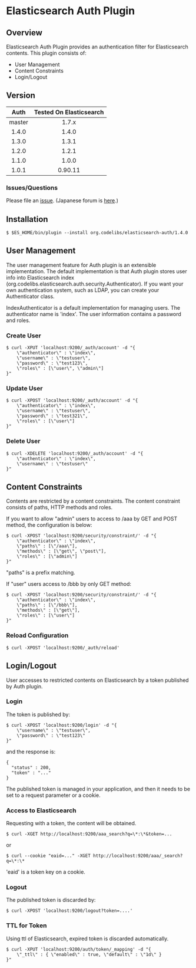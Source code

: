 Elasticsearch Auth Plugin
=========================

## Overview

Elasticsearch Auth Plugin provides an authentication filter for Elasticsearch contents.
This plugin consists of:

* User Management
* Content Constraints
* Login/Logout

## Version

| Auth   | Tested On Elasticsearch |
|:------:|:-----------------------:|
| master | 1.7.x                   |
| 1.4.0  | 1.4.0                   |
| 1.3.0  | 1.3.1                   |
| 1.2.0  | 1.2.1                   |
| 1.1.0  | 1.0.0                   |
| 1.0.1  | 0.90.11                 |

### Issues/Questions

Please file an [issue](https://github.com/codelibs/elasticsearch-auth/issues "issue").
(Japanese forum is [here](https://github.com/codelibs/codelibs-ja-forum "here").)

## Installation

    $ $ES_HOME/bin/plugin --install org.codelibs/elasticsearch-auth/1.4.0

## User Management

The user management feature for Auth plugin is an extensible implementation. 
The default implementation is that Auth plugin stores user info into Elasticsearch index (org.codelibs.elasticsearch.auth.security.Authenticator).
If you want your own authentication system, such as LDAP, you can create your Authenticator class.

IndexAuthenticator is a default implementation for managing users.
The authenticator name is 'index'.
The user information contains a password and roles.

### Create User

    $ curl -XPUT 'localhost:9200/_auth/account' -d "{
        \"authenticator\" : \"index\",
        \"username\" : \"testuser\",
        \"password\" : \"test123\",
        \"roles\" : [\"user\", \"admin\"]
    }"

### Update User

    $ curl -XPOST 'localhost:9200/_auth/account' -d "{
        \"authenticator\" : \"index\",
        \"username\" : \"testuser\",
        \"password\" : \"test321\",
        \"roles\" : [\"user\"]
    }"

### Delete User

    $ curl -XDELETE 'localhost:9200/_auth/account' -d "{
        \"authenticator\" : \"index\",
        \"username\" : \"testuser\"
    }"

## Content Constraints

Contents are restricted by a content constraints.
The content constraint consists of paths, HTTP methods and roles.

If you want to allow "admin" users to access to /aaa by GET and POST method, the configuration is below:

    $ curl -XPOST 'localhost:9200/security/constraint/' -d "{
        \"authenticator\" : \"index\",
        \"paths\" : [\"/aaa\"],
        \"methods\" : [\"get\", \"post\"],
        \"roles\" : [\"admin\"]
    }"

"paths" is a prefix matching.

If "user" users access to /bbb by only GET method:

    $ curl -XPOST 'localhost:9200/security/constraint/' -d "{
        \"authenticator\" : \"index\",
        \"paths\" : [\"/bbb\"],
        \"methods\" : [\"get\"],
        \"roles\" : [\"user\"]
    }"

### Reload Configuration

    $ curl -XPOST 'localhost:9200/_auth/reload'

## Login/Logout

User accesses to restricted contents on Elasticsearch by a token published by Auth plugin.

### Login

The token is published by:

    $ curl -XPOST 'localhost:9200/login' -d "{
        \"username\" : \"testuser\",
        \"password\" : \"test123\"
    }"
    
and the response is:

    {
      "status" : 200,
      "token" : "..."
    }

The published token is managed in your application, and then it needs to be set to a request parameter or a cookie.

### Access to Elasticsearch

Requesting with a token, the content will be obtained.

    $ curl -XGET http://localhost:9200/aaa_search?q=\*:\*&token=...

or

    $ curl --cookie "eaid=..." -XGET http://localhost:9200/aaa/_search?q=\*:\*

'eaid' is a token key on a cookie.

### Logout

The published token is discarded by:

    $ curl -XPOST 'localhost:9200/logout?token=....'


### TTL for Token

Using ttl of Elasticsearch, expired token is discarded automatically.

    $ curl -XPUT 'localhost:9200/auth/token/_mapping' -d "{
        \"_ttl\" : { \"enabled\" : true, \"default\" : \"1d\" }
    }"


